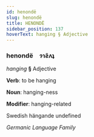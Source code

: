 ```yaml
---
id: henondë
slug: henondë
title: HENONDË
sidebar_position: 137
hoverText: hanging § Adjective
---
```


### henondë&emsp;<span kind="abugida">ɂɿƨ̃ʌʇ</span>

*hanging* **§** Adjective

**Verb**: to be hanging

**Noun**: hanging-ness

**Modifier**: hanging-related

Swedish hängande undefined

*Germanic Language Family*
